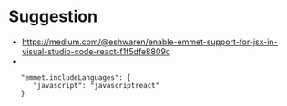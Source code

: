 # Suggestion

- https://medium.com/@eshwaren/enable-emmet-support-for-jsx-in-visual-studio-code-react-f1f5dfe8809c
-

```
   "emmet.includeLanguages": {
      "javascript": "javascriptreact"
   }
```
